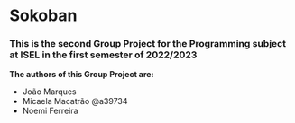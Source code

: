 # Sokoban
### This is the second Group Project for the Programming subject at ISEL in the first semester of 2022/2023

**The authors of this Group Project are:**
+ João Marques
+ Micaela Macatrão @a39734
+ Noemi Ferreira
